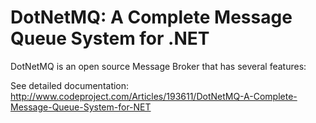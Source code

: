 DotNetMQ: A Complete Message Queue System for .NET
========

DotNetMQ is an open source Message Broker that has several features:


See detailed documentation:
http://www.codeproject.com/Articles/193611/DotNetMQ-A-Complete-Message-Queue-System-for-NET
